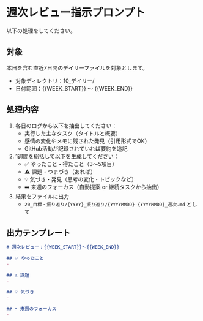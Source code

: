 # 週次レビュー指示プロンプト

以下の処理をしてください。

## 対象
本日を含む直近7日間のデイリーファイルを対象とします。
- 対象ディレクトリ：10_デイリー/
- 日付範囲：{{WEEK_START}} 〜 {{WEEK_END}}

## 処理内容

1. 各日のログから以下を抽出してください：
   - 実行した主なタスク（タイトルと概要）
   - 感情の変化やメモに残された発見（引用形式でOK）
   - GitHub活動が記録されていれば要約を追記
2. 1週間を総括して以下を生成してください：
   - ✅ やったこと・得たこと（3〜5項目）
   - ⚠️ 課題・つまづき（あれば）
   - 💡 気づき・発見（思考の変化・トピックなど）
   - ➡️ 来週のフォーカス（自動提案 or 継続タスクから抽出）
3. 結果をファイルに出力
   - `20_目標・振り返り/{YYYY}_振り返り/{YYYYMMDD}-{YYYYMMDD}_週次.md` として

## 出力テンプレート

```markdown
# 週次レビュー：{{WEEK_START}}〜{{WEEK_END}}

## ✅ やったこと
- 

## ⚠️ 課題
- 

## 💡 気づき
- 

## ➡️ 来週のフォーカス
- 
```
